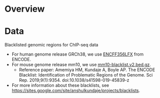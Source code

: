 # Overview

# Data

Blacklisted genomic regions for ChIP-seq data
- For human genome release GRCh38, we use [ENCFF356LFX](https://www.encodeproject.org/files/ENCFF356LFX/) from ENCODE.
- For mouse genome release mm10, we use [mm10-blacklist.v2.bed.gz](https://github.com/Boyle-Lab/Blacklist/blob/master/lists/mm10-blacklist.v2.bed.gz).
  - Reference paper: Amemiya HM, Kundaje A, Boyle AP. The ENCODE Blacklist: Identification of Problematic Regions of the Genome. Sci Rep. 2019;9(1):9354. doi:10.1038/s41598-019-45839-z
- For more information about these blacklists, see https://sites.google.com/site/anshulkundaje/projects/blacklists.